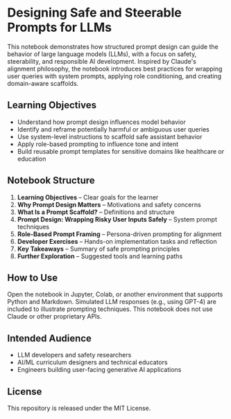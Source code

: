 # Designing Safe and Steerable Prompts for LLMs

This notebook demonstrates how structured prompt design can guide the behavior of large language models (LLMs), with a focus on safety, steerability, and responsible AI development. Inspired by Claude's alignment philosophy, the notebook introduces best practices for wrapping user queries with system prompts, applying role conditioning, and creating domain-aware scaffolds.

## Learning Objectives

- Understand how prompt design influences model behavior
- Identify and reframe potentially harmful or ambiguous user queries
- Use system-level instructions to scaffold safe assistant behavior
- Apply role-based prompting to influence tone and intent
- Build reusable prompt templates for sensitive domains like healthcare or education

## Notebook Structure

1. **Learning Objectives** – Clear goals for the learner
2. **Why Prompt Design Matters** – Motivations and safety concerns
3. **What Is a Prompt Scaffold?** – Definitions and structure
4. **Prompt Design: Wrapping Risky User Inputs Safely** – System prompt techniques
5. **Role-Based Prompt Framing** – Persona-driven prompting for alignment
6. **Developer Exercises** – Hands-on implementation tasks and reflection
7. **Key Takeaways** – Summary of safe prompting principles
8. **Further Exploration** – Suggested tools and learning paths

## How to Use

Open the notebook in Jupyter, Colab, or another environment that supports Python and Markdown. Simulated LLM responses (e.g., using GPT-4) are included to illustrate prompting techniques. This notebook does not use Claude or other proprietary APIs.

## Intended Audience

- LLM developers and safety researchers
- AI/ML curriculum designers and technical educators
- Engineers building user-facing generative AI applications

## License

This repository is released under the MIT License.
